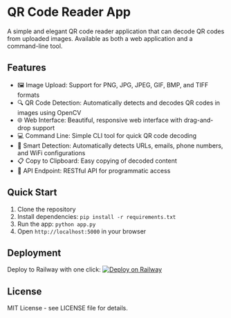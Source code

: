 # QR Code Reader App

A simple and elegant QR code reader application that can decode QR codes from uploaded images. Available as both a web application and a command-line tool.

## Features

- 🖼️ Image Upload: Support for PNG, JPG, JPEG, GIF, BMP, and TIFF formats
- 🔍 QR Code Detection: Automatically detects and decodes QR codes in images using OpenCV
- 🌐 Web Interface: Beautiful, responsive web interface with drag-and-drop support
- 💻 Command Line: Simple CLI tool for quick QR code decoding
- 🔗 Smart Detection: Automatically detects URLs, emails, phone numbers, and WiFi configurations
- 📋 Copy to Clipboard: Easy copying of decoded content
- 🚀 API Endpoint: RESTful API for programmatic access

## Quick Start

1. Clone the repository
2. Install dependencies: `pip install -r requirements.txt`
3. Run the app: `python app.py`
4. Open `http://localhost:5000` in your browser

## Deployment

Deploy to Railway with one click:
[![Deploy on Railway](https://railway.app/button.svg)](https://railway.app/template/your-template-id)

## License

MIT License - see LICENSE file for details.
